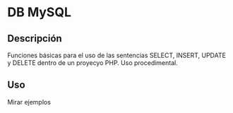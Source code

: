 # DB MySQL
## Descripción
Funciones básicas para el uso de las sentencias SELECT, INSERT, UPDATE y DELETE dentro de un proyecyo PHP. Uso procedimental.

## Uso
Mirar ejemplos

